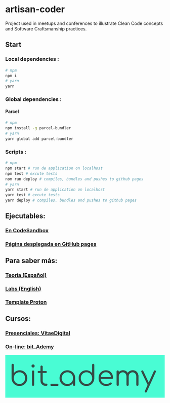 # artisan-coder

Project used in meetups and conferences to illustrate Clean Code concepts and Software Craftsmanship practices.

## Start

### Local dependencies :

```bash
# npm
npm i
# yarn
yarn
```

### Global dependencies :

#### Parcel

```bash
# npm
npm install -g parcel-bundler
# yarn
yarn global add parcel-bundler
```

### Scripts :

```bash
# npm
npm start # run de application on localhost
npm test # excute tests
nom run deploy # compiles, bundles and pushes to github pages
# yarn
yarn start # run de application on localhost
yarn test # excute tests
yarn deploy # compiles, bundles and pushes to github pages
```

## Ejecutables:

### [En CodeSandbox](https://codesandbox.io/s/github/BitAdemy/artisan-coder/tree/master/?fontsize=14&hidenavigation=1&theme=dark)

### [Página desplegada en GitHub pages](https://bitademy.github.io/artisan-coder/)

## Para saber más:

### [Teoría (Español)](https://github.com/BitAdemy/CleanCode)

### [Labs (English)](https://github.com/LabsAdemy/CleanCodeLab)

### [Template Proton](https://github.com/AtomicBuilders/proton)

## Cursos:

### [Presenciales: VitaeDigital](http://www.vitaedigital.com/proyectos-de-formacion?q=clean+code)

### [On-line: bit_Ademy](https://aula.bitademy.com/p/codigo-limpio/?product_id=1647360&coupon_code=BETA_40)

[![bit_ademy](./src/assets/bit_ademy.png)](https://bitademy.com)
